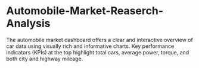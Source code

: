 # Automobile-Market-Reaserch-Analysis
The automobile market dashboard offers a clear and interactive overview of car data using visually rich and informative charts. Key performance indicators (KPIs) at the top highlight total cars, average power, torque, and both city and highway mileage.
